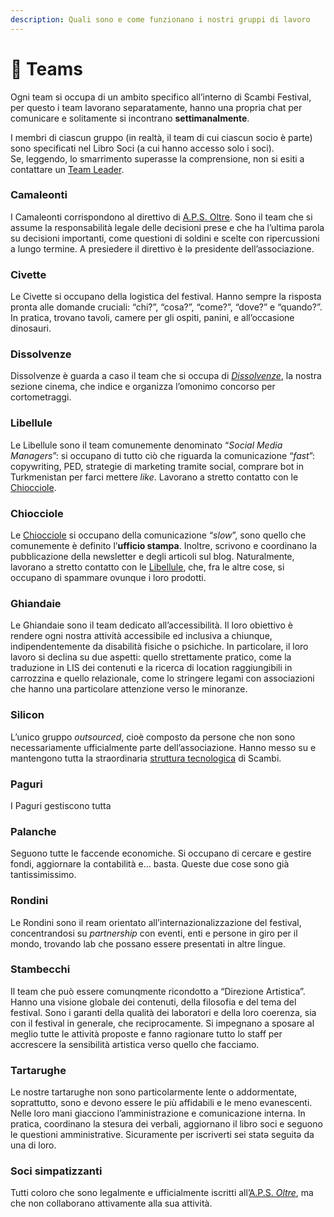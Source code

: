 ```yaml
---
description: Quali sono e come funzionano i nostri gruppi di lavoro
---
```


# 🙋 Teams

Ogni team si occupa di un ambito specifico all’interno di Scambi Festival, per questo i team lavorano separatamente, hanno una propria chat per comunicare e solitamente si incontrano **settimanalmente**.

I membri di ciascun gruppo (in realtà, il team di cui ciascun socio è parte) sono specificati nel Libro Soci (a cui hanno accesso solo i soci).\
Se, leggendo, lo smarrimento superasse la comprensione, non si esiti a contattare un [Team Leader](team-leaders.md).



### Camaleonti

I Camaleonti corrispondono al direttivo di [A.P.S. Oltre](../associazione/). Sono il team che si assume la responsabilità legale delle decisioni prese e che ha l’ultima parola su decisioni importanti, come questioni di soldini e scelte con ripercussioni a lungo termine. A presiedere il direttivo è lə presidente dell’associazione.

### Civette

Le Civette si occupano della logistica del festival. Hanno sempre la risposta pronta alle domande cruciali: “chi?”, “cosa?”, “come?”, “dove?” e “quando?”. In pratica, trovano tavoli, camere per gli ospiti, panini, e all’occasione dinosauri.

### Dissolvenze

Dissolvenze è guarda a caso il team che si occupa di [_Dissolvenze_](https://scambi.org/dissolvenze), la nostra sezione cinema, che indice e organizza l’omonimo concorso per cortometraggi.

### Libellule

Le Libellule sono il team comunemente denominato “_Social Media Managers_”: si occupano di tutto ciò che riguarda la comunicazione “_fast_”: copywriting, PED, strategie di marketing tramite social, comprare bot in Turkmenistan per farci mettere _like_. Lavorano a stretto contatto con le [Chiocciole](./#chiocciole).

### Chiocciole

Le [Chiocciole](../comunicazione.md) si occupano della comunicazione “_slow_”, sono quello che comunemente è definito l’**ufficio stampa**. Inoltre, scrivono e coordinano la pubblicazione della newsletter e degli articoli sul blog. Naturalmente, lavorano a stretto contatto con le [Libellule](./#libellule), che, fra le altre cose, si occupano di spammare ovunque i loro prodotti.

### Ghiandaie

Le Ghiandaie sono il team dedicato all’accessibilità. Il loro obiettivo è rendere ogni nostra attività accessibile ed inclusiva a chiunque, indipendentemente da disabilità fisiche o psichiche. In particolare, il loro lavoro si declina su due aspetti: quello strettamente pratico, come la traduzione in LIS dei contenuti e la ricerca di location raggiungibili in carrozzina e quello relazionale, come lo stringere legami con associazioni che hanno una particolare attenzione verso le minoranze.

### Silicon

L’unico gruppo _outsourced_, cioè composto da persone che non sono necessariamente ufficialmente parte dell’associazione. Hanno messo su e mantengono tutta la straordinaria [struttura tecnologica](../piattaforme-e-strumenti/) di Scambi.

### Paguri

I Paguri gestiscono tutta&#x20;

### Palanche

Seguono tutte le faccende economiche. Si occupano di cercare e gestire fondi, aggiornare la contabilità e… basta. Queste due cose sono già tantissimissimo.

### Rondini

Le Rondini sono il ream orientato all’internazionalizzazione del festival, concentrandosi su _partnership_ con eventi, enti e persone in giro per il mondo, trovando lab che possano essere presentati in altre lingue.

### Stambecchi

Il team che può essere comunqmente ricondotto a “Direzione Artistica”. Hanno una visione globale dei contenuti, della filosofia e del tema del festival. Sono i garanti della qualità dei laboratori e della loro coerenza, sia con il festival in generale, che reciprocamente. Si impegnano a sposare al meglio tutte le attività proposte e fanno ragionare tutto lo staff per accrescere la sensibilità artistica verso quello che facciamo.

### Tartarughe

Le nostre tartarughe non sono particolarmente lente o addormentate, soprattutto, sono e devono essere le più affidabili e le meno evanescenti. Nelle loro mani giacciono l’amministrazione e comunicazione interna. In pratica, coordinano la stesura dei verbali, aggiornano il libro soci e seguono le questioni amministrative. Sicuramente per iscriverti sei statə seguitə da una di loro.

### Soci simpatizzanti

Tutti coloro che sono legalmente e ufficialmente iscritti all’[A.P.S. _Oltre_](https://scambi.org/oltre), ma che non collaborano attivamente alla sua attività.

